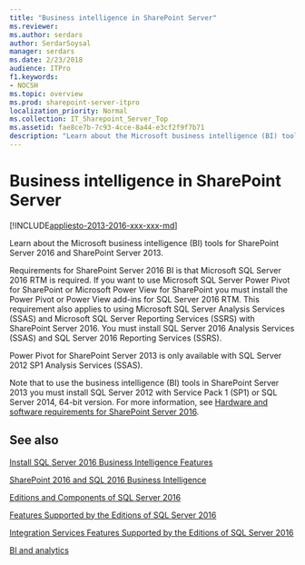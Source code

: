 ```yaml
---
title: "Business intelligence in SharePoint Server"
ms.reviewer: 
ms.author: serdars
author: SerdarSoysal
manager: serdars
ms.date: 2/23/2018
audience: ITPro
f1.keywords:
- NOCSH
ms.topic: overview
ms.prod: sharepoint-server-itpro
localization_priority: Normal
ms.collection: IT_Sharepoint_Server_Top
ms.assetid: fae8ce7b-7c93-4cce-8a44-e3cf2f9f7b71
description: "Learn about the Microsoft business intelligence (BI) tools for SharePoint Server."
---
```


# Business intelligence in SharePoint Server

[!INCLUDE[appliesto-2013-2016-xxx-xxx-md](../includes/appliesto-2013-2016-xxx-xxx-md.md)]

Learn about the Microsoft business intelligence (BI) tools for SharePoint Server 2016 and SharePoint Server 2013.
  
Requirements for SharePoint Server 2016 BI is that Microsoft SQL Server 2016 RTM is required. If you want to use Microsoft SQL Server Power Pivot for SharePoint or Microsoft Power View for SharePoint you must install the Power Pivot or Power View add-ins for SQL Server 2016 RTM. This requirement also applies to using Microsoft SQL Server Analysis Services (SSAS) and Microsoft SQL Server Reporting Services (SSRS) with SharePoint Server 2016. You must install SQL Server 2016 Analysis Services (SSAS) and SQL Server 2016 Reporting Services (SSRS).
  
Power Pivot for SharePoint Server 2013 is only available with SQL Server 2012 SP1 Analysis Services (SSAS).
  
Note that to use the business intelligence (BI) tools in SharePoint Server 2013 you must install SQL Server 2012 with Service Pack 1 (SP1) or SQL Server 2014, 64-bit version. For more information, see [Hardware and software requirements for SharePoint Server 2016](../install/hardware-and-software-requirements.md).
  
## See also

[Install SQL Server 2016 Business Intelligence Features](/sql/sql-server/install/install-sql-server-business-intelligence-features)
  
[SharePoint 2016 and SQL 2016 Business Intelligence](https://sharepointpromag.com/sharepoint/sharepoint-2016-and-sql-2016-business-intelligence)
  
[Editions and Components of SQL Server 2016](/sql/sql-server/editions-and-components-of-sql-server-2016)
  
[Features Supported by the Editions of SQL Server 2016](/sql/sql-server/editions-and-components-of-sql-server-2016)
  
[Integration Services Features Supported by the Editions of SQL Server 2016](/sql/integration-services/integration-services-features-supported-by-the-editions-of-sql-server)
  
[BI and analytics](https://www.microsoft.com/cloud-platform/bi-analytics)